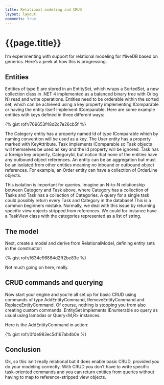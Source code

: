 ```yaml
---
title: Relational modeling and CRUD
layout: layout
comments: true
---
```


# {{page.title}}
I’m experimenting with support for relational modeling for #liveDB based on generics. Here’s a peek at how this is progressing.

## Entities

Entities of type E  are stored in an EntitySet<E>, which wraps a SortedSet<E>, a new collection class in .NET 4 implemented as a balanced binary tree with O(log N) read and write operations.  Entities need to be orderable within the sorted set, which can be achieved using a key property implementing IComparable or having the entity itself implement IComparable<E>.  Here are some example entities with keys defined in three different ways:

{% gist rofr/769653f48d2c7e26cb5f %}

The Category entity has a property named Id of type IComparable<int> which by naming convention will be used as a key. The User entity has a property marked with KeyAttribute. Task implements IComparable<Task> so Task objects will themselves be used as key and the Id property will be ignored. Task has a foreign key property, CategoryId,  but notice that none of the entities have any outbound object references. An entity can be an aggregation but must be an isolated from other entities meaning no inbound or outbound object references. For example, an Order entity can have a collection of OrderLine objects.

This isolation is important for queries. Imagine an N-to-N relationship between Category and Task above, where Category has a  collection of Tasks and Task has a collection of Categories. A query for a single task could possibly return every Task and Category in the database! This is a common beginners mistake. Normally, we deal with this issue by returning specific view objects stripped from references. We could for instance have a TaskView class with the categories represented as a list of string.

## The model
Next, create a model and derive from RelationalModel,  defining entity sets in the constructor:

{% gist rofr/f634e96864d2ff2be83e %}

Not much going on here, really.

## CRUD commands and querying
Now start your engine and you’re all set up for basic CRUD using commands of type AddEntityCommand<E>, RemoveEntityCommand<E> and ReplaceEntityCommand<E>. Of course, nothing is stopping you from also creating custom commands.  EntitySet<E> implements IEnumerable<E> so query as usual using lambdas or Query<M,R> instances.

Here is the AddEntityCommand<E> in action:

{% gist rofr/0fde983ec5d167ab4b0e %}

## Conclusion
Ok, so this isn’t really relational but it does enable basic CRUD, provided you do your modeling correctly. With CRUD you don’t have to write specific task-oriented commands and you can return entities from queries without having to map to reference-stripped view objects.